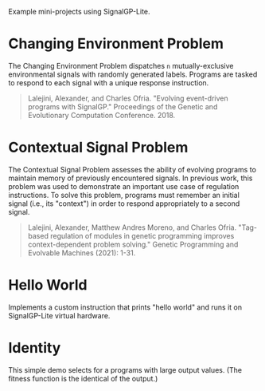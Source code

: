 Example mini-projects using SignalGP-Lite.

# Changing Environment Problem

The Changing Environment Problem dispatches `n` mutually-exclusive environmental signals with randomly generated labels.
Programs are tasked to respond to each signal with a unique response instruction.

> Lalejini, Alexander, and Charles Ofria. "Evolving event-driven programs with SignalGP." Proceedings of the Genetic and Evolutionary Computation Conference. 2018.

# Contextual Signal Problem

The Contextual Signal Problem assesses the ability of evolving programs to maintain memory of previously encountered signals.
In previous work, this problem was used to demonstrate an important use case of regulation instructions.
To solve this problem, programs must remember an initial signal (i.e., its "context") in order to respond appropriately to a second signal.

> Lalejini, Alexander, Matthew Andres Moreno, and Charles Ofria. "Tag-based regulation of modules in genetic programming improves context-dependent problem solving." Genetic Programming and Evolvable Machines (2021): 1-31.

# Hello World

Implements a custom instruction that prints "hello world" and runs it on SignalGP-Lite virtual hardware.

# Identity

This simple demo selects for a programs with large output values.
(The fitness function is the identical of the output.)
